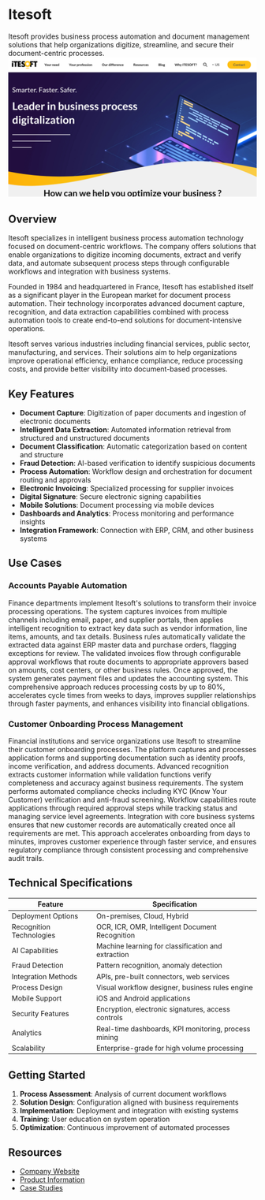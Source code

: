 
# Itesoft

Itesoft provides business process automation and document management solutions that help organizations digitize, streamline, and secure their document-centric processes.
![Itesoft](assets\itesoft.png)

## Overview

Itesoft specializes in intelligent business process automation technology focused on document-centric workflows. The company offers solutions that enable organizations to digitize incoming documents, extract and verify data, and automate subsequent process steps through configurable workflows and integration with business systems.

Founded in 1984 and headquartered in France, Itesoft has established itself as a significant player in the European market for document process automation. Their technology incorporates advanced document capture, recognition, and data extraction capabilities combined with process automation tools to create end-to-end solutions for document-intensive operations.

Itesoft serves various industries including financial services, public sector, manufacturing, and services. Their solutions aim to help organizations improve operational efficiency, enhance compliance, reduce processing costs, and provide better visibility into document-based processes.

## Key Features

- **Document Capture**: Digitization of paper documents and ingestion of electronic documents
- **Intelligent Data Extraction**: Automated information retrieval from structured and unstructured documents
- **Document Classification**: Automatic categorization based on content and structure
- **Fraud Detection**: AI-based verification to identify suspicious documents
- **Process Automation**: Workflow design and orchestration for document routing and approvals
- **Electronic Invoicing**: Specialized processing for supplier invoices
- **Digital Signature**: Secure electronic signing capabilities
- **Mobile Solutions**: Document processing via mobile devices
- **Dashboards and Analytics**: Process monitoring and performance insights
- **Integration Framework**: Connection with ERP, CRM, and other business systems

## Use Cases

### Accounts Payable Automation

Finance departments implement Itesoft's solutions to transform their invoice processing operations. The system captures invoices from multiple channels including email, paper, and supplier portals, then applies intelligent recognition to extract key data such as vendor information, line items, amounts, and tax details. Business rules automatically validate the extracted data against ERP master data and purchase orders, flagging exceptions for review. The validated invoices flow through configurable approval workflows that route documents to appropriate approvers based on amounts, cost centers, or other business rules. Once approved, the system generates payment files and updates the accounting system. This comprehensive approach reduces processing costs by up to 80%, accelerates cycle times from weeks to days, improves supplier relationships through faster payments, and enhances visibility into financial obligations.

### Customer Onboarding Process Management

Financial institutions and service organizations use Itesoft to streamline their customer onboarding processes. The platform captures and processes application forms and supporting documentation such as identity proofs, income verification, and address documents. Advanced recognition extracts customer information while validation functions verify completeness and accuracy against business requirements. The system performs automated compliance checks including KYC (Know Your Customer) verification and anti-fraud screening. Workflow capabilities route applications through required approval steps while tracking status and managing service level agreements. Integration with core business systems ensures that new customer records are automatically created once all requirements are met. This approach accelerates onboarding from days to minutes, improves customer experience through faster service, and ensures regulatory compliance through consistent processing and comprehensive audit trails.

## Technical Specifications

| Feature | Specification |
|---------|---------------|
| Deployment Options | On-premises, Cloud, Hybrid |
| Recognition Technologies | OCR, ICR, OMR, Intelligent Document Recognition |
| AI Capabilities | Machine learning for classification and extraction |
| Fraud Detection | Pattern recognition, anomaly detection |
| Integration Methods | APIs, pre-built connectors, web services |
| Process Design | Visual workflow designer, business rules engine |
| Mobile Support | iOS and Android applications |
| Security Features | Encryption, electronic signatures, access controls |
| Analytics | Real-time dashboards, KPI monitoring, process mining |
| Scalability | Enterprise-grade for high volume processing |

## Getting Started

1. **Process Assessment**: Analysis of current document workflows
2. **Solution Design**: Configuration aligned with business requirements
3. **Implementation**: Deployment and integration with existing systems
4. **Training**: User education on system operation
5. **Optimization**: Continuous improvement of automated processes

## Resources

- [Company Website](https://www.itesoft.com/)
- [Product Information](https://www.itesoft.com/en/solutions/)
- [Case Studies](https://www.itesoft.com/en/resources/customer-stories/)

